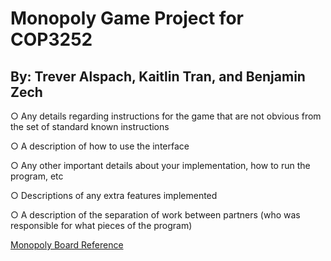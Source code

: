 # Monopoly Game Project for COP3252
## By: Trever Alspach, Kaitlin Tran, and Benjamin Zech

○ Any details regarding instructions for the game that are not obvious from the set of
standard known instructions

○ A description of how to use the interface

○ Any other important details about your implementation, how to run the program, etc

○ Descriptions of any extra features implemented

○ A description of the separation of work between partners (who was responsible for what
pieces of the program)

[Monopoly Board Reference](https://www.amazon.com/Hasbro-00009-482-Monopoly-Board/dp/B00CV5PN2W)
